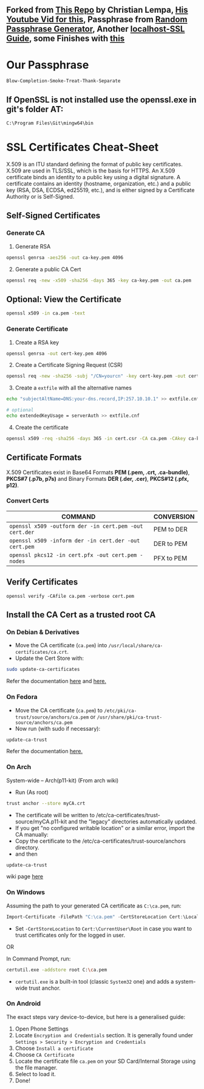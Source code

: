 ## Forked from [This Repo](https://github.com/ChristianLempa/cheat-sheets/blob/main/misc/ssl-certs.md) by Christian Lempa, [His Youtube Vid for this](https://www.youtube.com/watch?v=VH4gXcvkmOY), Passphrase from [Random Passphrase Generator](https://www.worksighted.com/random-passphrase-generator/#passphrase-generator), Another [localhost-SSL Guide](https://gist.github.com/cecilemuller/9492b848eb8fe46d462abeb26656c4f8), some Finishes with [this](https://programmerall.com/article/59882094931/)

# Our Passphrase

```
Blow-Completion-Smoke-Treat-Thank-Separate
```

## If OpenSSL is not installed use the openssl.exe in git's folder AT:

```
C:\Program Files\Git\mingw64\bin
```

# SSL Certificates Cheat-Sheet

X.509 is an ITU standard defining the format of public key certificates. X.509 are used in TLS/SSL, which is the basis for HTTPS. An X.509 certificate binds an identity to a public key using a digital signature. A certificate contains an identity (hostname, organization, etc.) and a public key (RSA, DSA, ECDSA, ed25519, etc.), and is either signed by a Certificate Authority or is Self-Signed.

## Self-Signed Certificates

### Generate CA

1. Generate RSA

```bash
openssl genrsa -aes256 -out ca-key.pem 4096
```

2. Generate a public CA Cert

```bash
openssl req -new -x509 -sha256 -days 365 -key ca-key.pem -out ca.pem
```

## Optional: View the Certificate

```bash
openssl x509 -in ca.pem -text
```

### Generate Certificate

1. Create a RSA key

```bash
openssl genrsa -out cert-key.pem 4096
```

2. Create a Certificate Signing Request (CSR)

```bash
openssl req -new -sha256 -subj "/CN=yourcn" -key cert-key.pem -out cert.csr
```

3. Create a `extfile` with all the alternative names

```bash
echo "subjectAltName=DNS:your-dns.record,IP:257.10.10.1" >> extfile.cnf
```

```bash
# optional
echo extendedKeyUsage = serverAuth >> extfile.cnf
```

4. Create the certificate

```bash
openssl x509 -req -sha256 -days 365 -in cert.csr -CA ca.pem -CAkey ca-key.pem -out cert.pem -extfile extfile.cnf -CAcreateserial
```

## Certificate Formats

X.509 Certificates exist in Base64 Formats **PEM (.pem, .crt, .ca-bundle)**, **PKCS#7 (.p7b, p7s)** and Binary Formats **DER (.der, .cer)**, **PKCS#12 (.pfx, p12)**.

### Convert Certs

| COMMAND                                                | CONVERSION |
| ------------------------------------------------------ | ---------- |
| `openssl x509 -outform der -in cert.pem -out cert.der` | PEM to DER |
| `openssl x509 -inform der -in cert.der -out cert.pem`  | DER to PEM |
| `openssl pkcs12 -in cert.pfx -out cert.pem -nodes`     | PFX to PEM |

## Verify Certificates

`openssl verify -CAfile ca.pem -verbose cert.pem`

## Install the CA Cert as a trusted root CA

### On Debian & Derivatives

-   Move the CA certificate (`ca.pem`) into `/usr/local/share/ca-certificates/ca.crt`.
-   Update the Cert Store with:

```bash
sudo update-ca-certificates
```

Refer the documentation [here](https://wiki.debian.org/Self-Signed_Certificate) and [here.](https://manpages.debian.org/buster/ca-certificates/update-ca-certificates.8.en.html)

### On Fedora

-   Move the CA certificate (`ca.pem`) to `/etc/pki/ca-trust/source/anchors/ca.pem` or `/usr/share/pki/ca-trust-source/anchors/ca.pem`
-   Now run (with sudo if necessary):

```bash
update-ca-trust
```

Refer the documentation [here.](https://docs.fedoraproject.org/en-US/quick-docs/using-shared-system-certificates/)

### On Arch

System-wide – Arch(p11-kit)
(From arch wiki)

-   Run (As root)

```bash
trust anchor --store myCA.crt
```

-   The certificate will be written to /etc/ca-certificates/trust-source/myCA.p11-kit and the "legacy" directories automatically updated.
-   If you get "no configured writable location" or a similar error, import the CA manually:
-   Copy the certificate to the /etc/ca-certificates/trust-source/anchors directory.
-   and then

```bash
update-ca-trust
```

wiki page [here](https://wiki.archlinux.org/title/User:Grawity/Adding_a_trusted_CA_certificate)

### On Windows

Assuming the path to your generated CA certificate as `C:\ca.pem`, run:

```powershell
Import-Certificate -FilePath "C:\ca.pem" -CertStoreLocation Cert:\LocalMachine\Root
```

-   Set `-CertStoreLocation` to `Cert:\CurrentUser\Root` in case you want to trust certificates only for the logged in user.

OR

In Command Prompt, run:

```sh
certutil.exe -addstore root C:\ca.pem
```

-   `certutil.exe` is a built-in tool (classic `System32` one) and adds a system-wide trust anchor.

### On Android

The exact steps vary device-to-device, but here is a generalised guide:

1. Open Phone Settings
2. Locate `Encryption and Credentials` section. It is generally found under `Settings > Security > Encryption and Credentials`
3. Choose `Install a certificate`
4. Choose `CA Certificate`
5. Locate the certificate file `ca.pem` on your SD Card/Internal Storage using the file manager.
6. Select to load it.
7. Done!
